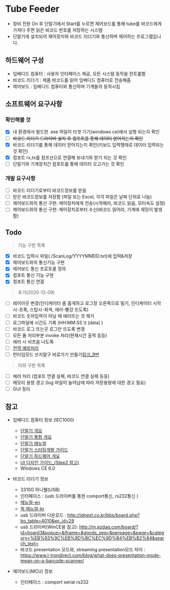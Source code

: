 # Tube Feeder
 - 장비 전원 On 후 단말기에서 Start를 누르면 제어보드를 통해 tube를 바코드에게 가져다 주면 읽은 바코드 번호를 저장하는 시스템
 - 단말기에 설치되어 제어장치와 바코드 리더기와 통신하며 제어하는 프로그램입니다.
 
## 하드웨어 구성
 - 임베디드 컴퓨터 : 사용자 인터페이스 제공, 모든 시스템 동작을 컨트롤함
 - 바코드 리더기 : 제품 바코드를 읽어 임베디드 컴퓨터로 전송해줌
 - 제어보드 : 임베디드 컴퓨터와 통신하며 기계들의 동작시킴

## 소프트웨어 요구사항
 ### 확인해볼 것
 - [x] 내 환경에서 빌드한 .exe 파일이 타겟 기기(windows ce)에서 실행 되는지 확인
 - [ ] ~~바코드 리더기 드라이버 설치 후 컴포트를 통해 데이터 얻어지는지 확인~~
 - [x] 바코드 리더기를 통해 데이터 얻어지는지 확인(키보드 입력형태로 데이터 입력되는 것 확인)
 - [x] 컴포트 rx,tx를 점프선으로 연결해 보내기와 받기 되는 것 확인
 - [ ] 단말기와 기계장치간 컴포트를 통해 데이터 오고가는 것 확인
 
 ### 개발 요구사항
 - [ ] 바코드 리더기로부터 바코드정보를 받음 
 - [ ] 받은 바코드정보를 저장함 (파일 또는 Excel, 각각 파일은 날짜 단위로 나눔)
 - [ ] 제어보드와의 통신 구현: 제어장치에게 전송(시작해라, 바코드 읽음, 모터속도 설정)
 - [ ] 제어보드와의 통신 구현: 제어장치로부터 수신(바코드 읽어라, 기계에 재밍이 발생함)

## Todo
> 기능 구현 목록
 - [x] 바코드 입력시 파일(./ScanLog/YYYYMMDD.txt)에 입력&저장
 - [x] 제어보드와의 통신기능 구현
 - [x] 제어보드 통신 프로토콜 정의
 - [x] 컴포트 통신 기능 구현
 - [x] 컴포트 통신 연결 
 
 > 추가(2020-12-09)
 - [ ] 레이아웃 변경(인디케이터 좀 좁게하고 로그창 오른쪽으로 밀기, 인디케이터 시작시-초록, 스탑시-회색, 에러-빨강 뜨도록)
 - [ ] 바코드 숫자입력이 아닐 때 에러뜨는 것 제거
 - [ ] 로그파일에 시간도 기록 (HH:MM:SS \t (data) )
 - [ ] 바코드 로그 뜨는곳 로그만 뜨도록 변경
 - [ ] 모든 폼 처리부분 invoke 처리(현재시간 출력 등등)
 - [ ] 에러 시 비프음 나도록
 - [ ] [전역 예외처리](https://hnsts.co.kr/ReferenceRoom/TechNoteView/8)
 - [ ] 런타임모드 쓰지말구 바로가기 만들기[링크_9번](https://hnsts.co.kr/ReferenceRoom/SmartxRelated)
 
> 이외 구현 목록
 - [ ] 에러 처리 (컴포트 연결 실패, 바코드 연결 실패 등등)
 - [ ] 메모리 용량 경고 (log 파일이 늘어남에 따라 저장용량에 대한 경고 필요)
 - [ ] GUI 정리

## 참고
 - 임베디드 컴퓨터 정보 (IEC1000)
   - [단말기 개요](https://www.hnsts.co.kr/Hardware/Iec1000)
   - [단말기 통합 개요](https://hnsts.co.kr//ReferenceRoom/ProductRelated#product5)
   - [단말기 메뉴얼](https://hnsts.co.kr/UserFiles/attachment/data_down/1-iecseries.pdf)
   - [단말기 스타팅개발 가이드](https://hnsts.co.kr/UserFiles/attachment/data_down/%EC%8A%A4%ED%83%80%ED%8C%85%EB%94%94%EB%B2%A8%EB%A1%9C%ED%8D%BC%EA%B0%80%EC%9D%B4%EB%93%9C-C.pdf)
   - [단말기 하드웨어 개요](https://www.hnsts.co.kr/Hardware/Iec1000)   
   - [UI 디자인 가이드_(Step2 참고)](https://hnsts.co.kr/ReferenceRoom/SmartxRelated)
   - Windows CE 6.0
  
 - 바코드 리더기 정보 
   - 3310G 하니웰(USB)
   - 인터페이스 : (usb 드라이버를 통한 comport통신, rs232통신 )
   - [메뉴얼-en](https://www.honeywellaidc.com/ko-kr/-/media/en/files-public/technical-publications/barcode-scanners/vuquest-3310g/3310-ug.pdf)
   - [퀵 메뉴얼-kr](https://aidc.honeywell.com/CatalogDocuments/3310-KO-QS%20Rev%20C%201-13.pdf)
   - usb 드라이버 다운로드 : http://idnext.co.kr/bbs/board.php?bo_table=4010&wr_id=29
   - usb 드라이버(WinCE용 참고): http://m.ezdaq.com/board/?id=board3&popup=&iframe=&goods_seq=&perpage=&page=&category=%EB%93%9C%EB%9D%BC%EC%9D%B4%EB%B2%84&search_text=
   - 바코드 presentation 모드와, streaming presentation모드 차이 : https://www.l-trondirect.com/blog/what-does-presentation-mode-mean-on-a-barcode-scanner/
 
 - 제어보드(MCU) 정보
   - 인터페이스 : comport serial rs232
